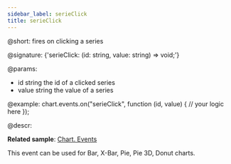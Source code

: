 ```yaml
---
sidebar_label: serieClick
title: serieClick
---          
```


@short: fires on clicking a series

@signature: {'serieClick: (id: string, value: string) => void;'}

@params:
- id    string      the id of a clicked series
- value     string  the value of a series

@example:
chart.events.on("serieClick", function (id, value) {
    // your logic here
});


@descr: 


**Related sample**: [Chart. Events](https://snippet.dhtmlx.com/a1b9yfwo)

This event can be used for Bar, X-Bar, Pie, Pie 3D, Donut charts.